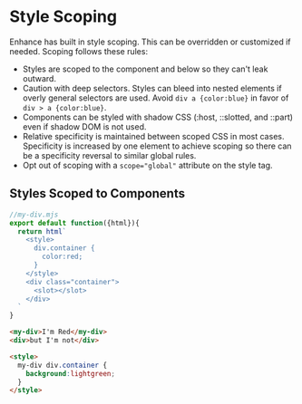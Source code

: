 # Style Scoping

Enhance has built in style scoping. This can be overridden or customized if needed. Scoping follows these rules:

- Styles are scoped to the component and below so they can't leak outward. 
- Caution with deep selectors. Styles can bleed into nested elements if overly general selectors are used. Avoid `div a {color:blue}` in favor of `div > a {color:blue}`. 
- Components can be styled with shadow CSS (:host, ::slotted, and ::part) even if shadow DOM is not used.
- Relative specificity is maintained between scoped CSS in most cases. Specificity is increased by one element to achieve scoping so there can be a specificity reversal to similar global rules.  
- Opt out of scoping with a `scope="global"` attribute on the style tag.

[^*]: There are a few rare edge cases where this is not the case. 


## Styles Scoped to Components

```javascript 
//my-div.mjs
export default function({html}){
  return html`
    <style>
      div.container {
        color:red;
      }
    </style>
    <div class="container">
      <slot></slot>
    </div>
  `
}
```

```html
<my-div>I'm Red</my-div>
<div>but I'm not</div>
```

```html
<style>
  my-div div.container {
    background:lightgreen;
  }
</style>
```

<show-solution></show-solution>

